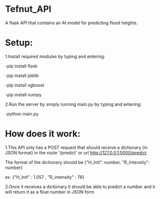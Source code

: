 # Tefnut_API
A flask API that contains an AI model for predicting flood heights.

# Setup:

1.Install required modules by typing and entering:


-pip install flask

-pip install joblib

-pip install xgboost

-pip install numpy


2.Run the server by simply running main.py by typing and entering:

-python main.py

# How does it work:


1.This API only has a POST request that should receive a dictionary (in JSON format) in the route '/predict' or url http://127.0.0.1:5000/predict

The format of the dictionary should be {"H_Init": number, "R_Intensity": number}

ex. {"H_Init" : 1.057 , "R_intensity" : 76}


2.Once it receives a dictionary it should be able to predict a number and it will return it as a  float number in JSON form
